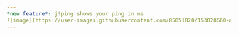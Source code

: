 ```yaml
---
*new feature*: j!ping shows your ping in ms
![image](https://user-images.githubusercontent.com/85051820/153028660-ab146230-feb1-423c-bc22-c94adfd422c0.png)
---
```

